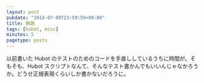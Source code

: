 ```yaml
---
layout: post
pubdate: "2014-07-09T23:59:59+09:00"
title: 無題
tags: [hubot, misc]
minutes: 5
pagetype: posts
---
```

以前書いた Hubot のテストのためのコードを手直ししているうちに時間が。そもそも、Hubot スクリプトなんて、そんなテスト書かんでもいいんじゃなかろうか。どうせ正規表現くらいしか書かないだろうに。
